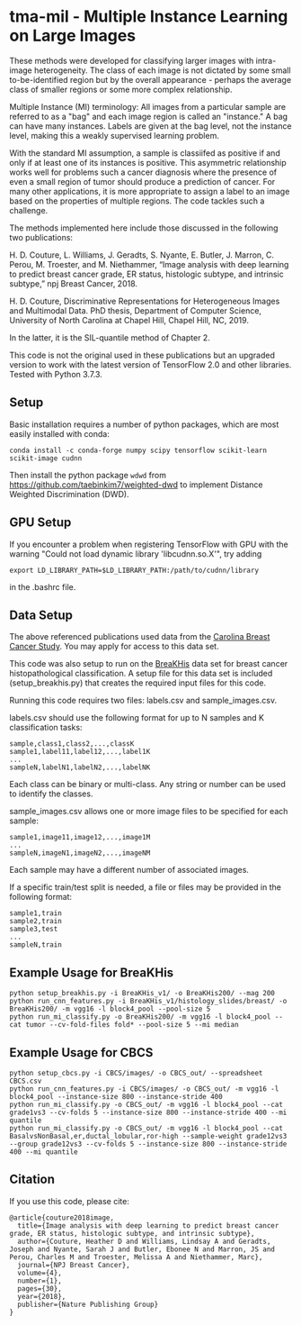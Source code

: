 # tma-mil - Multiple Instance Learning on Large Images

These methods were developed for classifying larger images with intra-image heterogeneity.  The class of each image is not dictated by some small to-be-identified region but by the overall appearance - perhaps the average class of smaller regions or some more complex relationship.

Multiple Instance (MI) terminology: All images from a particular sample are referred to as a "bag" and each image region is called an "instance."  A bag can have many instances. Labels are given at the bag level, not the instance level, making this a weakly supervised learning problem.

With the standard MI assumption, a sample is classiifed as positive if and only if at least one of its instances is positive.  This asymmetric relationship works well for problems such a cancer diagnosis where the presence of even a small region of tumor should produce a prediction of cancer.  For many other applications, it is more appropriate to assign a label to an image based on the properties of multiple regions.  The code tackles such a challenge.

The methods implemented here include those discussed in the following two publications:

H. D. Couture, L. Williams, J. Geradts, S. Nyante, E. Butler, J. Marron, C. Perou, M. Troester, and M. Niethammer, “Image analysis with deep learning to predict breast cancer grade, ER status, histologic subtype, and intrinsic subtype,” npj Breast Cancer, 2018.

H. D. Couture, Discriminative Representations for Heterogeneous Images and Multimodal Data. PhD thesis, Department of Computer Science, University of North Carolina at Chapel Hill, Chapel Hill, NC, 2019.

In the latter, it is the SIL-quantile method of Chapter 2.

This code is not the original used in these publications but an upgraded version to work with the latest version of TensorFlow 2.0 and other libraries. Tested with Python 3.7.3.

## Setup

Basic installation requires a number of python packages, which are most easily installed with conda:

```
conda install -c conda-forge numpy scipy tensorflow scikit-learn scikit-image cudnn
```
Then install the python package `wdwd` from https://github.com/taebinkim7/weighted-dwd to implement Distance Weighted Discrimination (DWD).

## GPU Setup

If you encounter a problem when registering TensorFlow with GPU with the warning "Could not load dynamic library 'libcudnn.so.X'", try adding
```
export LD_LIBRARY_PATH=$LD_LIBRARY_PATH:/path/to/cudnn/library
```
in the .bashrc file.

## Data Setup

The above referenced publications used data from the [Carolina Breast Cancer Study](http://cbcs.web.unc.edu/for-researchers/).  You may apply for access to this data set.

This code was also setup to run on the [BreaKHis](https://web.inf.ufpr.br/vri/databases/breast-cancer-histopathological-database-breakhis/) data set for breast cancer histopathological classification.  A setup file for this data set is included (setup_breakhis.py) that creates the required input files for this code.

Running this code requires two files: labels.csv and sample_images.csv.

labels.csv should use the following format for up to N samples and K classification tasks:
```
sample,class1,class2,...,classK
sample1,label11,label12,...,label1K
...
sampleN,labelN1,labelN2,...,labelNK
```

Each class can be binary or multi-class.  Any string or number can be used to identify the classes.

sample_images.csv allows one or more image files to be specified for each sample:
```
sample1,image11,image12,...,image1M
...
sampleN,imageN1,imageN2,...,imageNM
```

Each sample may have a different number of associated images.

If a specific train/test split is needed, a file or files may be provided in the following format:
```
sample1,train
sample2,train
sample3,test
...
sampleN,train
```

## Example Usage for BreaKHis

```
python setup_breakhis.py -i BreaKHis_v1/ -o BreaKHis200/ --mag 200
python run_cnn_features.py -i BreaKHis_v1/histology_slides/breast/ -o BreaKHis200/ -m vgg16 -l block4_pool --pool-size 5
python run_mi_classify.py -o BreaKHis200/ -m vgg16 -l block4_pool --cat tumor --cv-fold-files fold* --pool-size 5 --mi median
```

## Example Usage for CBCS

```
python setup_cbcs.py -i CBCS/images/ -o CBCS_out/ --spreadsheet CBCS.csv
python run_cnn_features.py -i CBCS/images/ -o CBCS_out/ -m vgg16 -l block4_pool --instance-size 800 --instance-stride 400
python run_mi_classify.py -o CBCS_out/ -m vgg16 -l block4_pool --cat grade1vs3 --cv-folds 5 --instance-size 800 --instance-stride 400 --mi quantile
python run_mi_classify.py -o CBCS_out/ -m vgg16 -l block4_pool --cat BasalvsNonBasal,er,ductal_lobular,ror-high --sample-weight grade12vs3 --group grade12vs3 --cv-folds 5 --instance-size 800 --instance-stride 400 --mi quantile
```

## Citation

If you use this code, please cite:

```
@article{couture2018image,
  title={Image analysis with deep learning to predict breast cancer grade, ER status, histologic subtype, and intrinsic subtype},
  author={Couture, Heather D and Williams, Lindsay A and Geradts, Joseph and Nyante, Sarah J and Butler, Ebonee N and Marron, JS and Perou, Charles M and Troester, Melissa A and Niethammer, Marc},
  journal={NPJ Breast Cancer},
  volume={4},
  number={1},
  pages={30},
  year={2018},
  publisher={Nature Publishing Group}
}
```
